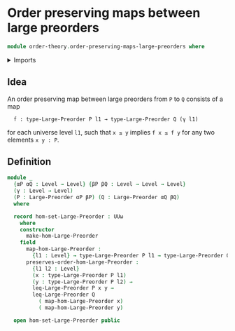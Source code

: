 # Order preserving maps between large preorders

```agda
module order-theory.order-preserving-maps-large-preorders where
```

<details><summary>Imports</summary>

```agda
open import foundation.universe-levels

open import order-theory.large-preorders
```

</details>

## Idea

An order preserving map between large preorders from `P` to `Q` consists of a
map

```text
  f : type-Large-Preorder P l1 → type-Large-Preorder Q (γ l1)
```

for each universe level `l1`, such that `x ≤ y` implies `f x ≤ f y` for any two
elements `x y : P`.

## Definition

```agda
module _
  {αP αQ : Level → Level} {βP βQ : Level → Level → Level}
  (γ : Level → Level)
  (P : Large-Preorder αP βP) (Q : Large-Preorder αQ βQ)
  where

  record hom-set-Large-Preorder : UUω
    where
    constructor
      make-hom-Large-Preorder
    field
      map-hom-Large-Preorder :
        {l1 : Level} → type-Large-Preorder P l1 → type-Large-Preorder Q (γ l1)
      preserves-order-hom-Large-Preorder :
        {l1 l2 : Level}
        (x : type-Large-Preorder P l1)
        (y : type-Large-Preorder P l2) →
        leq-Large-Preorder P x y →
        leq-Large-Preorder Q
          ( map-hom-Large-Preorder x)
          ( map-hom-Large-Preorder y)

  open hom-set-Large-Preorder public
```
